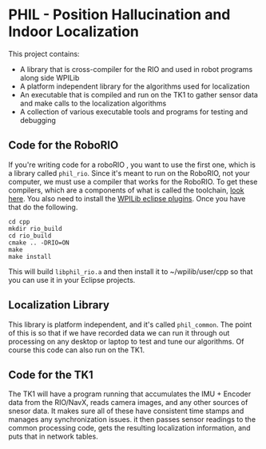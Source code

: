 # PHIL - Position Hallucination and Indoor Localization

This project contains:

 - A library that is cross-compiler for the RIO and used in robot programs along side WPILib
 - A platform independent library for the algorithms used for localization
 - An executable that is compiled and run on the TK1 to gather sensor data and make calls to the localization algorithms
 - A collection of various executable tools and programs for testing and debugging

## Code for the RoboRIO

If you're writing code for a roboRIO , you want to use the first one, which is a library called `phil_rio`. Since it's meant to run on the RoboRIO, not your computer, we must use a compiler that works for the RoboRIO. To get these compilers, which are a components of what is called the toolchain, [look here](http://first.wpi.edu/FRC/roborio/toolchains/). You also need to install the [WPILib eclipse plugins](http://lmgtfy.com/?q=wpilib+eclipse+plugins). Once you have that do the following.

    cd cpp
    mkdir rio_build
    cd rio_build
    cmake .. -DRIO=ON
    make
    make install

This will build `libphil_rio.a` and then install it to ~/wpilib/user/cpp so that you can use it in your Eclipse projects.


## Localization Library

This library is platform independent, and it's called `phil_common`. The point of this is so that if we have recorded data we can run it through out processing on any desktop or laptop to test and tune our algorithms. Of course this code can also run on the TK1.

## Code for the TK1

The TK1 will have a program running that accumulates the IMU + Encoder data from the RIO/NavX, reads camera images, and any other sources of snesor data. It makes sure all of these have consistent time stamps and manages any synchronization issues. it then passes sensor readings to the common processing code, gets the resulting localization information, and puts that in network tables.
